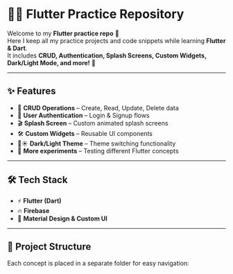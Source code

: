 # 🔵📱 Flutter Practice Repository

Welcome to my **Flutter practice repo** 🎯  
Here I keep all my practice projects and code snippets while learning **Flutter & Dart**.  
It includes **CRUD, Authentication, Splash Screens, Custom Widgets, Dark/Light Mode, and more!** 🚀

---

## ✨ Features
- 📝 **CRUD Operations** – Create, Read, Update, Delete data  
- 🔐 **User Authentication** – Login & Signup flows  
- 🎬 **Splash Screen** – Custom animated splash screens  
- 🛠️ **Custom Widgets** – Reusable UI components  
- 🌙☀️ **Dark/Light Theme** – Theme switching functionality  
- 🔄 **More experiments** – Testing different Flutter concepts  

---

## 🛠️ Tech Stack
- ⚡ **Flutter (Dart)**  
- 🔥 **Firebase**  
- 🎨 **Material Design & Custom UI**  

---

## 📂 Project Structure
Each concept is placed in a separate folder for easy navigation:

